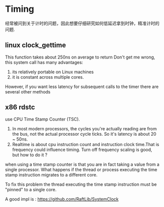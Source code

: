 # Timing

经常被问到关于计时的问题，因此想要仔细研究如何低延迟拿到时钟，精准计时的问题.

## linux clock_gettime
This function takes about 250ns on average to return
Don't get me wrong, this system call has many advantages: 
1. its relatively portable on Linux machines 
2. it is constant across multiple cores. 

However, if you want less latency for subsequent calls to the timer there are several other methods
## x86 rdstc
use CPU Time Stamp Counter (TSC).

1. In most modern processors, the cycles you're actually reading are from the bus, not the actual processor cycle ticks. So it's latency is about 20 ~ 50ns.
2. Realtime is about cpu instruction count and instruction clock time.That is frequency could influence timing. Turn off frequency scaling is good, but how to do it ?

when using a time stamp counter is that you are in fact taking a value from a single processor. What happens if the thread or process executing the time stamp instruction migrates to a different core.

To fix this problem the thread executing the time stamp instruction must be "pinned" to a single core. 

A good impl is : https://github.com/RaftLib/SystemClock
